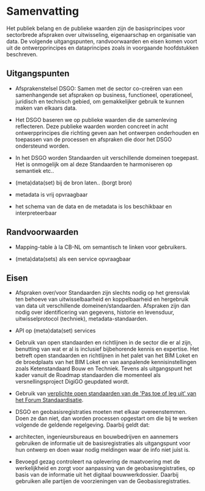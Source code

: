 Samenvatting
============

Het publiek belang en de publieke waarden zijn de basisprincipes voor
sectorbrede afspraken over uitwisseling, eigenaarschap en organisatie van data.
De volgende uitgangspunten, randvoorwaarden en eisen komen voort uit de
ontwerpprincipes en dataprincipes zoals in voorgaande hoofdstukken beschreven.

Uitgangspunten
--------------

-   Afsprakenstelsel DSGO: Samen met de sector co-creëren van een samenhangende set afspraken op business, functioneel, operationeel, juridisch en technisch gebied, om gemakkelijker gebruik te kunnen maken van elkaars data.

-   Het DSGO baseren we op publieke waarden die de samenleving reflecteren. Deze
    publieke waarden worden concreet in acht ontwerpprincipes die richting geven
    aan het ontwerpen onderhouden en toepassen van de processen en afspraken die
    door het DSGO ondersteund worden.

-   In het DSGO worden Standaarden uit verschillende domeinen toegepast. Het is
    onmogelijk om al deze Standaarden te harmoniseren op semantiek etc..

-   (meta)data(set) bij de bron laten.. (borgt bron)

-   metadata is vrij opvraagbaar

-   het schema van de data en de metadata is los beschikbaar en interpreteerbaar

Randvoorwaarden
---------------

-   Mapping-table à la CB-NL om semantisch te linken voor gebruikers.

-   (meta)data(sets) als een service opvraagbaar

Eisen
-----

-   Afspraken over/voor Standaarden zijn slechts nodig op het grensvlak ten
    behoeve van uitwisselbaarheid en koppelbaarheid en hergebruik van data uit
    verschillende domeinen/standaarden. Afspraken zijn dan nodig over
    identificering van gegevens, historie en levensduur, uitwisselprotocol
    (techniek), metadata-standaarden.

-   API op (meta)data(set) services

-   Gebruik van open standaarden en richtlijnen in de sector die er al zijn,
    benutting van wat er al is inclusief bijbehorende kennis en expertise. Het
    betreft open standaarden en richtlijnen in het palet van het BIM Loket en de
    broedplaats van het BIM Loket en van aanpalende kennisinstellingen zoals
    Ketenstandaard Bouw en Techniek. Tevens als uitgangspunt het kader vanuit de
    Roadmap standaarden die momenteel als versnellingsproject DigiGO geupdated
    wordt.

-   Gebruik van [verplichte open standaarden van de 'Pas toe of leg uit' van het
    Forum Standaardisatie](https://forumstandaardisatie.nl/open-standaarden).

-   DSGO en geobasisregistraties moeten met elkaar overeenstemmen. Doen ze dan
    niet, dan worden processen opgestart om die bij te werken volgende de
    geldende regelgeving. Daarbij geldt dat:

-   architecten, ingenieursbureaus en bouwbedrijven en aannemers gebruiken de
    informatie uit de basisregistraties als uitgangspunt voor hun ontwerp en
    doen waar nodig meldingen waar de info niet juist is.

-   Bevoegd gezag controleert na oplevering de maatvoering met de werkelijkheid
    en zorgt voor aanpassing van de geobasisregistraties, op basis van de
    informatie uit het digitaal bouwwerkdossier. Daarbij gebruiken alle partijen
    de voorzieningen van de Geobasisregistraties.

